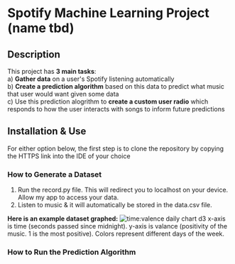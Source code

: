 # Spotify Machine Learning Project (name tbd)

## Description

This project has **3 main tasks**:<br/>
a) **Gather data** on a user's Spotify listening automatically<br/>
b) **Create a prediction algorithm** based on this data to predict what music that user would want given some data<br/>
c) Use this prediction alogrithm to **create a custom user radio** which responds to how the user interacts with songs to inform future predictions

## Installation & Use

For either option below, the first step is to clone the repository by copying the HTTPS link into the IDE of your choice

### How to Generate a Dataset

1) Run the record.py file. This will redirect you to localhost on your device. Allow my app to access your data.
2) Listen to music & it will automatically be stored in the data.csv file.

**Here is an example dataset graphed:**
![time:valence daily chart d3](https://github.com/user-attachments/assets/2fed2504-bdd2-4902-accb-e5821f035b47)
x-axis is time (seconds passed since midnight). y-axis is valance (positivity of the music. 1 is the most positive). Colors represent different days of the week.


### How to Run the Prediction Algorithm
